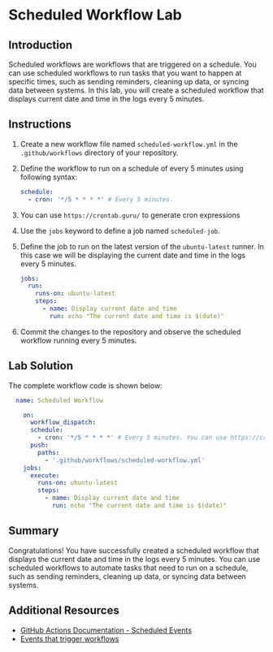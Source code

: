 # Scheduled Workflow Lab

## Introduction

Scheduled workflows are workflows that are triggered on a schedule. You can use scheduled workflows to run tasks that you want to happen at specific times, such as sending reminders, cleaning up data, or syncing data between systems. In this lab, you will create a scheduled workflow that displays current date and time in the logs every 5 minutes.

## Instructions

1. Create a new workflow file named `scheduled-workflow.yml` in the `.github/workflows` directory of your repository.

2. Define the workflow to run on a schedule of every 5 minutes using following syntax:

   ```yaml
   schedule:
     - cron: '*/5 * * * *' # Every 5 minutes.
   ```

3. You can use `https://crontab.guru/` to generate cron expressions

4. Use the `jobs` keyword to define a job named `scheduled-job`.

5. Define the job to run on the latest version of the `ubuntu-latest` runner. In this case we will be displaying the current date and time in the logs every 5 minutes.

   ```yaml
   jobs:
     run:
       runs-on: ubuntu-latest
       steps:
         - name: Display current date and time
           run: echo "The current date and time is $(date)"
   ```

6. Commit the changes to the repository and observe the scheduled workflow running every 5 minutes.

## Lab Solution

The complete workflow code is shown below:

```YAML
  name: Scheduled Workflow

    on:
      workflow_dispatch:
      schedule:
        - cron: '*/5 * * * *' # Every 5 minutes. You can use https://crontab.guru/ to generate cron expressions
      push:
        paths:
          - '.github/workflows/scheduled-workflow.yml'
    jobs:
      execute:
        runs-on: ubuntu-latest
        steps:
          - name: Display current date and time
            run: echo "The current date and time is $(date)"

```

## Summary

Congratulations! You have successfully created a scheduled workflow that displays the current date and time in the logs every 5 minutes. You can use scheduled workflows to automate tasks that need to run on a schedule, such as sending reminders, cleaning up data, or syncing data between systems.

## Additional Resources

- [GitHub Actions Documentation - Scheduled Events](https://docs.github.com/en/actions/learn-github-actions/events-that-trigger-workflows#scheduled-events)
- [Events that trigger workflows](https://docs.github.com/en/actions/learn-github-actions/events-that-trigger-workflows)
